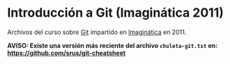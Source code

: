 # Introducción a Git (Imaginática 2011)

Archivos del curso sobre [Git](http://git-scm.com/) impartido en [Imaginática](http://imaginatica.org/) en 2011.

**AVISO: Existe una versión más reciente del archivo `chuleta-git.txt` en: https://github.com/srus/git-cheatsheet**
